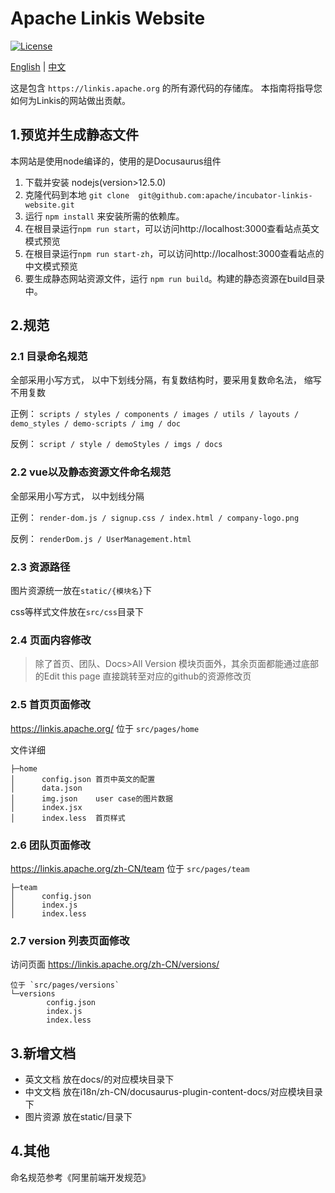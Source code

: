 # Apache Linkis Website
[![License](https://img.shields.io/badge/license-Apache%202-4EB1BA.svg)](https://www.apache.org/licenses/LICENSE-2.0.html)

[English](README.md) | [中文](README_ZH.md)

这是包含 `https://linkis.apache.org` 的所有源代码的存储库。
本指南将指导您如何为Linkis的网站做出贡献。

## 1.预览并生成静态文件

本网站是使用node编译的，使用的是Docusaurus组件

1. 下载并安装 nodejs(version>12.5.0)
2. 克隆代码到本地 `git clone  git@github.com:apache/incubator-linkis-website.git`
2. 运行 `npm install` 来安装所需的依赖库。
3. 在根目录运行`npm run start`，可以访问http://localhost:3000查看站点英文模式预览
4. 在根目录运行`npm run start-zh`，可以访问http://localhost:3000查看站点的中文模式预览
5. 要生成静态网站资源文件，运行 `npm run build`。构建的静态资源在build目录中。


## 2.规范

### 2.1 目录命名规范

全部采用小写方式， 以中下划线分隔，有复数结构时，要采用复数命名法， 缩写不用复数

正例： `scripts / styles / components / images / utils / layouts / demo_styles / demo-scripts / img / doc`

反例： `script / style / demoStyles / imgs / docs`

### 2.2 vue以及静态资源文件命名规范

全部采用小写方式， 以中划线分隔

正例： `render-dom.js / signup.css / index.html / company-logo.png`

反例： `renderDom.js / UserManagement.html`

### 2.3 资源路径 

图片资源统一放在`static/{模块名}`下

css等样式文件放在`src/css`目录下

### 2.4 页面内容修改 
> 除了首页、团队、Docs>All Version 模块页面外，其余页面都能通过底部的Edit this page 直接跳转至对应的github的资源修改页

### 2.5 首页页面修改
https://linkis.apache.org/
位于 `src/pages/home`

文件详细
```
├─home
│      config.json 首页中英文的配置
│      data.json    
│      img.json    user case的图片数据
│      index.jsx   
│      index.less  首页样式
```
### 2.6 团队页面修改
https://linkis.apache.org/zh-CN/team
位于 `src/pages/team`
```
├─team
│      config.json
│      index.js
│      index.less
```

### 2.7 version 列表页面修改
访问页面  https://linkis.apache.org/zh-CN/versions/
```
位于 `src/pages/versions`
└─versions
        config.json
        index.js
        index.less
```
## 3.新增文档 

- 英文文档 放在docs/的对应模块目录下 
- 中文文档 放在i18n/zh-CN/docusaurus-plugin-content-docs/对应模块目录下 
- 图片资源 放在static/目录下
 
## 4.其他 
命名规范参考《阿里前端开发规范》